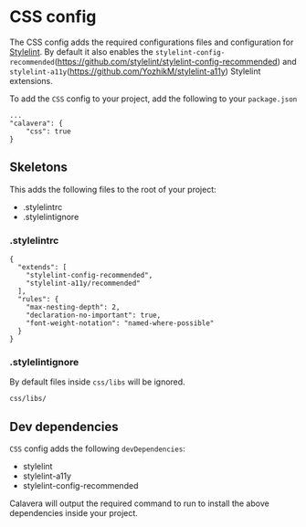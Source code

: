 # CSS config

The CSS config adds the required configurations files and configuration for [Stylelint](https://stylelint.io/). By default it also enables the `stylelint-config-recommended`(https://github.com/stylelint/stylelint-config-recommended) and `stylelint-a11y`(https://github.com/YozhikM/stylelint-a11y) Stylelint extensions.

To add the `CSS` config to your project, add the following to your `package.json`

```
...
"calavera": {
    "css": true
}
```

## Skeletons

This adds the following files to the root of your project:

- .stylelintrc
- .stylelintignore

### .stylelintrc

```
{
  "extends": [
    "stylelint-config-recommended",
    "stylelint-a11y/recommended"
  ],
  "rules": {
    "max-nesting-depth": 2,
    "declaration-no-important": true,
    "font-weight-notation": "named-where-possible"
  }
}
```

### .stylelintignore

By default files inside `css/libs` will be ignored.

```
css/libs/
```

## Dev dependencies

`CSS` config adds the following `devDependencies`:

- stylelint
- stylelint-a11y
- stylelint-config-recommended

Calavera will output the required command to run to install the above dependencies inside your project.

